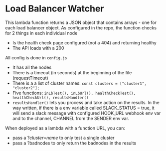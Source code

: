 
# Load Balancer Watcher

This lambda function returns a JSON object that contains arrays - one for each load balancer object. 
As configured in the repo, the function checks for 2 things in each individual node
- Is the health check page configured (not a 404) and returning healthy
- The API loads with a 200

All config is done in `config.js`
- It has all the nodes
- There is a timeout (in seconds) at the beginning of the file (requestTimeout)
- There is a a list of cluster names: 
`const clusters = ["cluster1", "cluster2"];`
- Five functions: `inLbTest(), inLbUrl(), healthCheckTest(), healthCheckUrl(), resultsHandler()`
- `resultsHandler()` lets you process and take action on the results.  In the way written, if 
  there is a env variable called SLACK_STATUS = true, it will send a slack message with configured
  HOOK_URL webhook env var and to the channel, CHANNEL from the SENDER env var.


When deployed as a lambda with a function URL, you can:
- pass a ?*cluster*=*name* to only test a single cluster
- pass a ?badnodes to only return the badnodes in the results